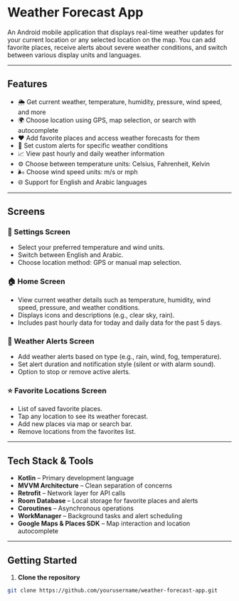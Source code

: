 # Weather Forecast App

An Android mobile application that displays real-time weather updates for your current location or any selected location on the map. You can add favorite places, receive alerts about severe weather conditions, and switch between various display units and languages.

---

## Features

- 🌦 Get current weather, temperature, humidity, pressure, wind speed, and more
- 🌍 Choose location using GPS, map selection, or search with autocomplete
- ❤️ Add favorite places and access weather forecasts for them
- 🔔 Set custom alerts for specific weather conditions
- 📈 View past hourly and daily weather information
- ⚙️ Choose between temperature units: Celsius, Fahrenheit, Kelvin
- 🌬 Choose wind speed units: m/s or mph
- 🌐 Support for English and Arabic languages

---

## Screens

### 🔧 Settings Screen
- Select your preferred temperature and wind units.
- Switch between English and Arabic.
- Choose location method: GPS or manual map selection.

### 🏠 Home Screen
- View current weather details such as temperature, humidity, wind speed, pressure, and weather conditions.
- Displays icons and descriptions (e.g., clear sky, rain).
- Includes past hourly data for today and daily data for the past 5 days.

### 🚨 Weather Alerts Screen
- Add weather alerts based on type (e.g., rain, wind, fog, temperature).
- Set alert duration and notification style (silent or with alarm sound).
- Option to stop or remove active alerts.

### ⭐ Favorite Locations Screen
- List of saved favorite places.
- Tap any location to see its weather forecast.
- Add new places via map or search bar.
- Remove locations from the favorites list.

---

## Tech Stack & Tools

- **Kotlin** – Primary development language
- **MVVM Architecture** – Clean separation of concerns
- **Retrofit** – Network layer for API calls
- **Room Database** – Local storage for favorite places and alerts
- **Coroutines** – Asynchronous operations
- **WorkManager** – Background tasks and alert scheduling
- **Google Maps & Places SDK** – Map interaction and location autocomplete

---

## Getting Started

1. **Clone the repository**
```bash
git clone https://github.com/yourusername/weather-forecast-app.git
